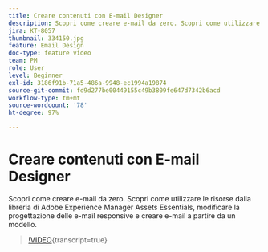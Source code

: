```yaml
---
title: Creare contenuti con E-mail Designer
description: Scopri come creare e-mail da zero. Scopri come utilizzare le risorse della libreria di AEM Assets Essentials, modificare la progettazione delle e-mail responsive e creare e-mail dai modelli con il supporto video di Journey Optimizer.
jira: KT-8057
thumbnail: 334150.jpg
feature: Email Design
doc-type: feature video
team: PM
role: User
level: Beginner
exl-id: 3186f91b-71a5-486a-9948-ec1994a19874
source-git-commit: fd9d277be00449155c49b3809fe647d7342b6acd
workflow-type: tm+mt
source-wordcount: '78'
ht-degree: 97%

---
```


# Creare contenuti con E-mail Designer

Scopri come creare e-mail da zero. Scopri come utilizzare le risorse dalla libreria di Adobe Experience Manager Assets Essentials, modificare la progettazione delle e-mail responsive e creare e-mail a partire da un modello.

>[!VIDEO](https://video.tv.adobe.com/v/334150?quality=12&learn=on){transcript=true}


